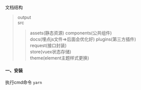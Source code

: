 
文档结构
>output  
>src  
>>assets(静态资源)
>>components(公共组件)  
>>docs(埋点js文件=>后面会优化好)
>>plugins(第三方插件)  
>>request(接口封装)  
>>store(vuex状态存储)  
>>theme(element主题样式更换)  
#### 一、安装
执行cmd命令 ```yarn```
</br>

  
